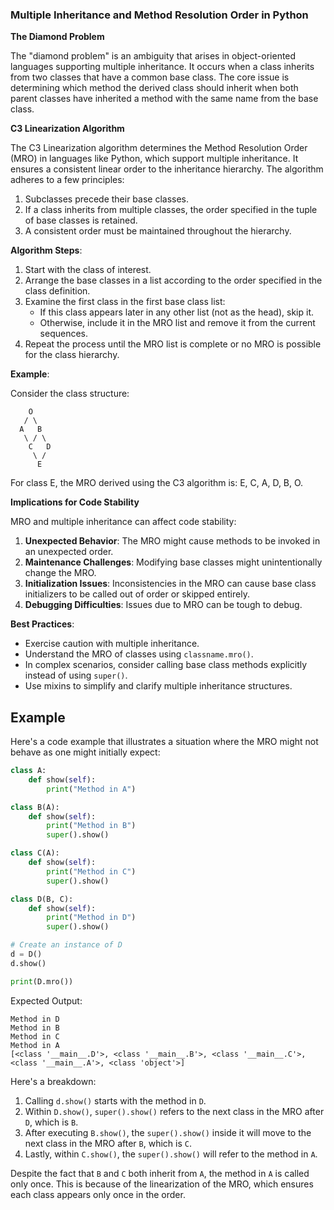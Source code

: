 ### Multiple Inheritance and Method Resolution Order in Python

**The Diamond Problem**

The "diamond problem" is an ambiguity that arises in object-oriented languages supporting multiple inheritance. It occurs when a class inherits from two classes that have a common base class. The core issue is determining which method the derived class should inherit when both parent classes have inherited a method with the same name from the base class.

**C3 Linearization Algorithm**

The C3 Linearization algorithm determines the Method Resolution Order (MRO) in languages like Python, which support multiple inheritance. It ensures a consistent linear order to the inheritance hierarchy. The algorithm adheres to a few principles:

1. Subclasses precede their base classes.
2. If a class inherits from multiple classes, the order specified in the tuple of base classes is retained.
3. A consistent order must be maintained throughout the hierarchy.

**Algorithm Steps**:

1. Start with the class of interest.
2. Arrange the base classes in a list according to the order specified in the class definition.
3. Examine the first class in the first base class list:
    - If this class appears later in any other list (not as the head), skip it.
    - Otherwise, include it in the MRO list and remove it from the current sequences.
4. Repeat the process until the MRO list is complete or no MRO is possible for the class hierarchy.

**Example**:

Consider the class structure:

```
    O
   / \
  A   B
   \ / \
    C   D
     \ /
      E
```

For class E, the MRO derived using the C3 algorithm is: E, C, A, D, B, O.

**Implications for Code Stability**

MRO and multiple inheritance can affect code stability:

1. **Unexpected Behavior**: The MRO might cause methods to be invoked in an unexpected order.
2. **Maintenance Challenges**: Modifying base classes might unintentionally change the MRO.
3. **Initialization Issues**: Inconsistencies in the MRO can cause base class initializers to be called out of order or skipped entirely.
4. **Debugging Difficulties**: Issues due to MRO can be tough to debug.

**Best Practices**:

- Exercise caution with multiple inheritance.
- Understand the MRO of classes using `classname.mro()`.
- In complex scenarios, consider calling base class methods explicitly instead of using `super()`.
- Use mixins to simplify and clarify multiple inheritance structures.

## Example
Here's a code example that illustrates a situation where the MRO might not behave as one might initially expect:

```python
class A:
    def show(self):
        print("Method in A")

class B(A):
    def show(self):
        print("Method in B")
        super().show()

class C(A):
    def show(self):
        print("Method in C")
        super().show()

class D(B, C):
    def show(self):
        print("Method in D")
        super().show()

# Create an instance of D
d = D()
d.show()

print(D.mro())
```

Expected Output:

```
Method in D
Method in B
Method in C
Method in A
[<class '__main__.D'>, <class '__main__.B'>, <class '__main__.C'>, <class '__main__.A'>, <class 'object'>]
```

Here's a breakdown:

1. Calling `d.show()` starts with the method in `D`.
2. Within `D.show()`, `super().show()` refers to the next class in the MRO after `D`, which is `B`.
3. After executing `B.show()`, the `super().show()` inside it will move to the next class in the MRO after `B`, which is `C`.
4. Lastly, within `C.show()`, the `super().show()` will refer to the method in `A`.

Despite the fact that `B` and `C` both inherit from `A`, the method in `A` is called only once. This is because of the linearization of the MRO, which ensures each class appears only once in the order.
